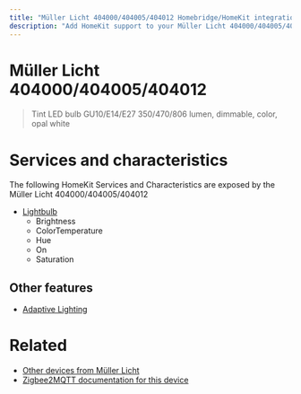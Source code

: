 ```yaml
---
title: "Müller Licht 404000/404005/404012 Homebridge/HomeKit integration"
description: "Add HomeKit support to your Müller Licht 404000/404005/404012, using Homebridge, Zigbee2MQTT and homebridge-z2m."
---
```

<!---
This file has been GENERATED using src/docgen/docgen.ts
DO NOT EDIT THIS FILE MANUALLY!
-->
# Müller Licht 404000/404005/404012
> Tint LED bulb GU10/E14/E27 350/470/806 lumen, dimmable, color, opal white


# Services and characteristics
The following HomeKit Services and Characteristics are exposed by
the Müller Licht 404000/404005/404012

* [Lightbulb](../../light.md)
  * Brightness
  * ColorTemperature
  * Hue
  * On
  * Saturation


## Other features
* [Adaptive Lighting](../../light.md)


# Related
* [Other devices from Müller Licht](../index.md#müller_licht)
* [Zigbee2MQTT documentation for this device](https://www.zigbee2mqtt.io/devices/404000_404005_404012.html)